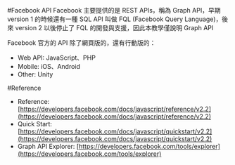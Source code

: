 #Facebook API
Facebook 主要提供的是 REST APIs，稱為 Graph API，早期 version 1 的時候還有一種 SQL API 叫做 FQL (Facebook Query Language)，後來 version 2 以後停止了 FQL 的開發與支援，因此本教學僅說明 Graph API

Facebook 官方的 API 除了網頁版的，還有行動版的：
* Web API: JavaScript、PHP
* Mobile: iOS、Android
* Other: Unity

#Reference
* Reference: [https://developers.facebook.com/docs/javascript/reference/v2.2](https://developers.facebook.com/docs/javascript/reference/v2.2)
* Quick Start: [https://developers.facebook.com/docs/javascript/quickstart/v2.2](https://developers.facebook.com/docs/javascript/quickstart/v2.2)
* Graph API Explorer: [https://developers.facebook.com/tools/explorer](https://developers.facebook.com/tools/explorer)
